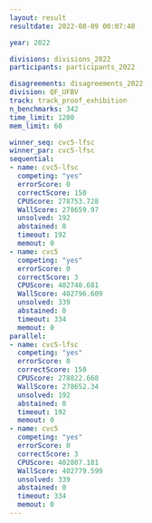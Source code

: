 ```yaml
---
layout: result
resultdate: 2022-08-09 00:07:40

year: 2022

divisions: divisions_2022
participants: participants_2022

disagreements: disagreements_2022
division: QF_UFBV
track: track_proof_exhibition
n_benchmarks: 342
time_limit: 1200
mem_limit: 60

winner_seq: cvc5-lfsc
winner_par: cvc5-lfsc
sequential:
- name: cvc5-lfsc
  competing: "yes"
  errorScore: 0
  correctScore: 150
  CPUScore: 278753.728
  WallScore: 278659.97
  unsolved: 192
  abstained: 0
  timeout: 192
  memout: 0
- name: cvc5
  competing: "yes"
  errorScore: 0
  correctScore: 3
  CPUScore: 402740.681
  WallScore: 402796.609
  unsolved: 339
  abstained: 0
  timeout: 334
  memout: 0
parallel:
- name: cvc5-lfsc
  competing: "yes"
  errorScore: 0
  correctScore: 150
  CPUScore: 278822.668
  WallScore: 278652.34
  unsolved: 192
  abstained: 0
  timeout: 192
  memout: 0
- name: cvc5
  competing: "yes"
  errorScore: 0
  correctScore: 3
  CPUScore: 402807.181
  WallScore: 402779.599
  unsolved: 339
  abstained: 0
  timeout: 334
  memout: 0
---
```

